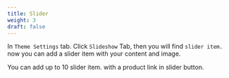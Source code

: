 ```yaml
---
title: Slider
weight: 3
draft: false
---
```

In `Theme Settings` tab. Click `Slideshow` Tab, then you will find `slider item.` now you can add a slider item with your content and image.

 You can add up to 10 slider item. with a product link in slider button.